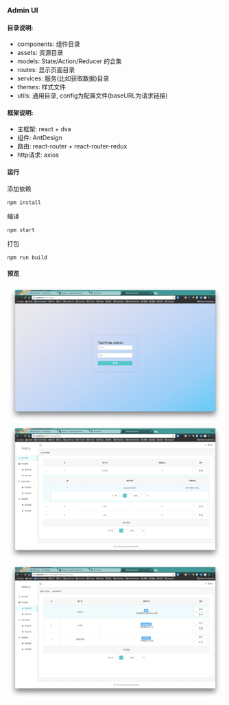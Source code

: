 ### Admin UI

#### 目录说明:

- components: 组件目录
- assets: 资源目录
- models: State/Action/Reducer 的合集
- routes: 显示页面目录
- services: 服务(比如获取数据)目录
- themes: 样式文件
- utils: 通用目录, config为配置文件(baseURL为请求链接)

#### 框架说明:

- 主框架: react + dva
- 组件: AntDesign
- 路由: react-router + react-router-redux
- http请求: axios

#### 运行

添加依赖

```
npm install
```

编译

```
npm start
```

打包

```
npm run build
```

#### 预览

![login](/preview/admin/login.png)
![login](/preview/admin/home.png)
![login](/preview/admin/list.png)

